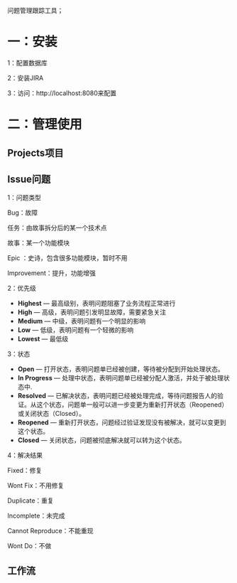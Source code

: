 问题管理跟踪工具；

# 一：安装

1：配置数据库

2：安装JIRA

3：访问：http://localhost:8080来配置



# 二：管理使用

## Projects项目

## Issue问题

1：问题类型

Bug：故障

任务：由故事拆分后的某一个技术点

故事：某一个功能模块

Epic ：史诗，包含很多功能模块，暂时不用

Improvement：提升，功能增强

2：优先级

- **Highest** — 最高级别，表明问题阻塞了业务流程正常进行
- **High** — 高级，表明问题引发明显故障，需要紧急关注
- **Medium** — 中级，表明问题有一个明显的影响
- **Low** — 低级，表明问题有一个轻微的影响
- **Lowest** — 最低级

3：状态

- **Open** — 打开状态，表明问题单已经被创建，等待被分配到开始处理状态。
- **In Progress** — 处理中状态，表明问题单已经被分配人激活，并处于被处理状态中.
- **Resolved** — 已解决状态，表明问题已经被处理完成，等待问题报告人的验证。从这个状态，问题单一般可以进一步变更为重新打开状态（Reopened）或关闭状态（Closed）。
- **Reopened** — 重新打开状态，问题经过验证发现没有被解决，就可以变更到这个状态。
- **Closed** — 关闭状态，问题被彻底解决就可以转为这个状态。

4：解决结果

Fixed：修复

Wont Fix：不用修复

Duplicate：重复

Incomplete：未完成

Cannot Reproduce：不能重现

Wont Do：不做







## 工作流

